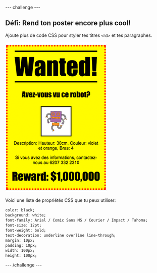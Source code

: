 --- challenge ---
## Défi: Rend ton poster encore plus cool!
Ajoute plus de code CSS pour styler tes titres `<h3>` et tes paragraphes.

![screenshot](images/wanted-final.png)

Voici une liste de propriétés CSS que tu peux utiliser:

```
color: black;
background: white;
font-family: Arial / Comic Sans MS / Courier / Impact / Tahoma;
font-size: 12pt;
font-weight: bold;
text-decoration: underline overline line-through;
margin: 10px;
padding: 10px;
width: 100px;
height: 100px;
```



--- /challenge ---